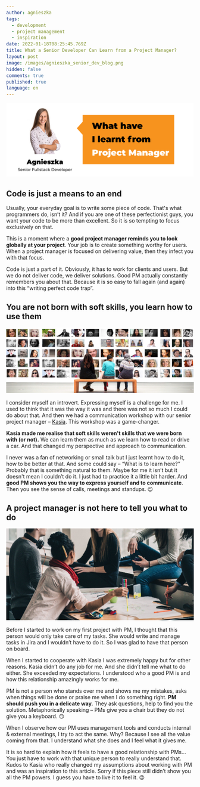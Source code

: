 ```yaml
---
author: agnieszka
tags:
  - development
  - project management
  - inspiration
date: 2022-01-18T08:25:45.769Z
title: What a Senior Developer Can Learn from a Project Manager?
layout: post
image: /images/agnieszka_senior_dev_blog.png
hidden: false
comments: true
published: true
language: en
---
```



![Agnieszka – Senior Fullstack Developer](../../static/images/blog_agnieszka.png "")

## Code is just a means to an end

Usually, your everyday goal is to write some piece of code. That's what programmers do, isn’t it? And if you are one of these perfectionist guys, you want your code to be more than excellent. So it is so tempting to focus exclusively on that. 

This is a moment where a **good project manager reminds you to look globally at your project**. Your job is to create something worthy for users. When a project manager is focused on delivering value, then they infect you with that focus.

Code is just a part of it. Obviously, it has to work for clients and users. But we do not deliver code, we deliver solutions. Good PM actually constantly remembers you about that. Because it is so easy to fall again (and again) into this “writing perfect code trap”. 

## You are not born with soft skills, you learn how to use them

![learning soft skills](../../static/images/people-learn.jpg "")

I consider myself an introvert. Expressing myself is a challenge for me. I used to think that it was the way it was and there was not so much I could do about that. And then we had a communication workshop with our senior project manager – [Kasia](/about-us/kasia/). This workshop was a game-changer. 

**Kasia made me realise that soft skills weren't skills that we were born with (or not).** We can learn them as much as we learn how to read or drive a car. And that changed my perspective and approach to communication. 

I never was a fan of networking or small talk but I just learnt how to do it, how to be better at that. And some could say – “What is to learn here?” Probably that is something natural to them. Maybe for me it isn’t but it doesn't mean I couldn’t do it. I just had to practice it a little bit harder. And **good PM shows you the way to express yourself and to communicate**. Then you see the sense of calls, meetings and standups. 😉

## A project manager is not here to tell you what to do

![team meeting](../../static/images/people-talk.jpg "")

Before I started to work on my first project with PM, I thought that this person would only take care of my tasks. She would write and manage tasks in Jira and I wouldn’t have to do it. So I was glad to have that person on board. 

When I started to cooperate with Kasia I was extremely happy but for other reasons. Kasia didn’t do any job for me. And she didn’t tell me what to do either. She exceeded my expectations. I understood who a good PM is and how this relationship amazingly works for me. 

PM is not a person who stands over me and shows me my mistakes, asks when things will be done or praise me when I do something right. **PM should push you in a delicate way.** They ask questions, help to find you the solution. Metaphorically speaking – PMs give you a chair but they do not give you a keyboard. 🙃

When I observe how our PM uses management tools and conducts internal & external meetings, I try to act the same. Why? Because I see all the value coming from that. I understand what she does and I feel what it gives me.

It is so hard to explain how it feels to have a good relationship with PMs… You just have to work with that unique person to really understand that. Kudos to Kasia who really changed my assumptions about working with PM and was an inspiration to this article. Sorry if this piece still didn’t show you all the PM powers. I guess you have to live it to feel it. 😉
